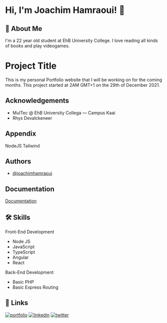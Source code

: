 
# Hi, I'm Joachim Hamraoui! 🍲


## 🚀 About Me
I'm a 22 year old student at EhB University College.
I love reading all kinds of books and play videogames.


# Project Title

This is my personal Portfolio website that I will be working on for the coming months. This project started at 2AM GMT+1 on the 29th of December 2021.


## Acknowledgements

- MulTec @ EhB University Collega — Campus Kaai
- Rhys Devalckeneer
## Appendix

NodeJS
Tailwind



## Authors

- [@joachimhamraoui](https://github.com/JoachimHamraoui)


## Documentation

[Documentation](https://linktodocumentation)


## 🛠 Skills
Front-End Development
- Node JS
- JavaScript
- TypeScript
- Angular
- React

Back-End Development
- Basic PHP
- Basic Express Routing

## 🔗 Links
[![portfolio](https://img.shields.io/badge/my_portfolio-000?style=for-the-badge&logo=ko-fi&logoColor=white)](https://katherinempeterson.com/)
[![linkedin](https://img.shields.io/badge/linkedin-0A66C2?style=for-the-badge&logo=linkedin&logoColor=white)](https://www.linkedin.com/)
[![twitter](https://img.shields.io/badge/twitter-1DA1F2?style=for-the-badge&logo=twitter&logoColor=white)](https://twitter.com/)

